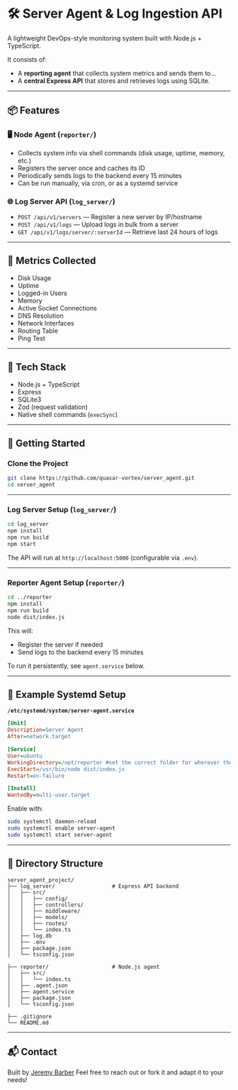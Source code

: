 # 🛠 Server Agent & Log Ingestion API

A lightweight DevOps-style monitoring system built with Node.js + TypeScript.

It consists of:

- A **reporting agent** that collects system metrics and sends them to...
- A **central Express API** that stores and retrieves logs using SQLite.

---

## 📦 Features

### 🖥️ Node Agent (`reporter/`)

- Collects system info via shell commands (disk usage, uptime, memory, etc.)
- Registers the server once and caches its ID
- Periodically sends logs to the backend every 15 minutes
- Can be run manually, via cron, or as a systemd service

### 🌐 Log Server API (`log_server/`)

- `POST /api/v1/servers` — Register a new server by IP/hostname
- `POST /api/v1/logs` — Upload logs in bulk from a server
- `GET /api/v1/logs/server/:serverId` — Retrieve last 24 hours of logs

---

## 🧪 Metrics Collected

- Disk Usage
- Uptime
- Logged-in Users
- Memory
- Active Socket Connections
- DNS Resolution
- Network Interfaces
- Routing Table
- Ping Test

---

## 🧰 Tech Stack

- Node.js + TypeScript
- Express
- SQLite3
- Zod (request validation)
- Native shell commands (`execSync`)

---

## 🚀 Getting Started

### Clone the Project

```bash
git clone https://github.com/quasar-vortex/server_agent.git
cd server_agent


```

---

### Log Server Setup (`log_server/`)

```bash
cd log_server
npm install
npm run build
npm start
```

The API will run at `http://localhost:5000` (configurable via `.env`).

---

### Reporter Agent Setup (`reporter/`)

```bash
cd ../reporter
npm install
npm run build
node dist/index.js
```

This will:

- Register the server if needed
- Send logs to the backend every 15 minutes

To run it persistently, see `agent.service` below.

---

## 🔁 Example Systemd Setup

**`/etc/systemd/system/server-agent.service`**

```ini
[Unit]
Description=Server Agent
After=network.target

[Service]
User=ubuntu
WorkingDirectory=/opt/reporter #set the correct folder for wherever the reporter is deployed
ExecStart=/usr/bin/node dist/index.js
Restart=on-failure

[Install]
WantedBy=multi-user.target
```

Enable with:

```bash
sudo systemctl daemon-reload
sudo systemctl enable server-agent
sudo systemctl start server-agent
```

---

## 📁 Directory Structure

```
server_agent_project/
├── log_server/                  # Express API backend
│   ├── src/
│   │   ├── config/
│   │   ├── controllers/
│   │   ├── middleware/
│   │   ├── models/
│   │   ├── routes/
│   │   └── index.ts
│   ├── log.db
│   ├── .env
│   ├── package.json
│   └── tsconfig.json

├── reporter/                    # Node.js agent
│   ├── src/
│   │   └── index.ts
│   ├── .agent.json
│   ├── agent.service
│   ├── package.json
│   └── tsconfig.json

├── .gitignore
└── README.md
```

---

## 📬 Contact

Built by [Jeremy Barber](https://www.linkedin.com/in/jeremy-bar/)
Feel free to reach out or fork it and adapt it to your needs!
